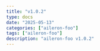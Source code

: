 ```yaml
---
title: "v1.0.2"
type: docs
date: "2025-05-13"
categories: ["aileron-foo"]
tags: ["aileron-foo"]
description: "aileron-foo v1.0.2"
---
```

